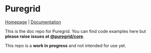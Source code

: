 # Puregrid

[Homepage](https://puregrid.io) | [Documentation](https://docs.puregrid.io)

This is the doc repo for Puregrid. You can find code examples here but **please raise issues at [@puregrid/core](https://github.com/puregrid-io/core)**.

This repo is a **work in progress** and not intended for use yet.
